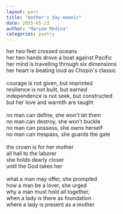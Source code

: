 ```yaml
---
layout: post
title: "mother's day memoir"
date: 2025-05-23
author: "Maryam Medina"
categories: poetry
---
```


her two feet crossed oceans<br>
her two hands drove a boat against Pacific<br>
her mind is travelling through six dimensions<br>
her heart is beating loud as Chopin's classic<br>
<br>
courage is not given, but imprinted<br>
resilience is not built, but earned<br>
independence is not seek, but constructed<br>
but her love and warmth are taught<br>
<br>
no man can define, she won't let them<br>
no man can destroy, she won't buckle<br>
no man can possess, she owns herself<br>
no man can trespass, she guards the gate<br>
<br>
the crown is for her mother<br>
all hail to the laborer<br>
she holds dearly closer<br>
until the God takes her<br>
<br>
what a man may offer, she prompted<br>
how a man be a lover, she urged<br>
why a man must hold all together,<br>
when a lady is there as foundation<br>
where a lady is present as a mother<br>